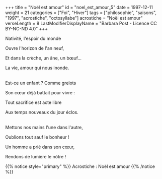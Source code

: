 +++
title = "Noël est amour"
id = "noel_est_amour_5"
date = 1997-12-11
weight = 21
categories = ["Foi", "Hiver"]
tags = ["philosophie", "saisons", "1997", "acrostiche", "octosyllabe"]
acrostiche = "Noël est amour"
verseLength = 8
LastModifierDisplayName = "Barbara Post - Licence CC BY-NC-ND 4.0"
+++

Nativité, l'espoir du monde

Ouvre l'horizon de l'an neuf,

Et dans la crèche, un âne, un bœuf...

La vie, amour qui nous inonde.

 \
Est-ce un enfant ? Comme grelots

Son cœur déjà battait pour vivre :

Tout sacrifice est acte libre

Aux temps nouveaux du jour éclos.

 \
Mettons nos mains l'une dans l'autre,

Oublions tout sauf le bonheur !

Un homme a prié dans son cœur,

Rendons de lumière le nôtre !

{{% notice style="primary" %}}
Acrostiche : Noël est amour
{{% /notice %}}

